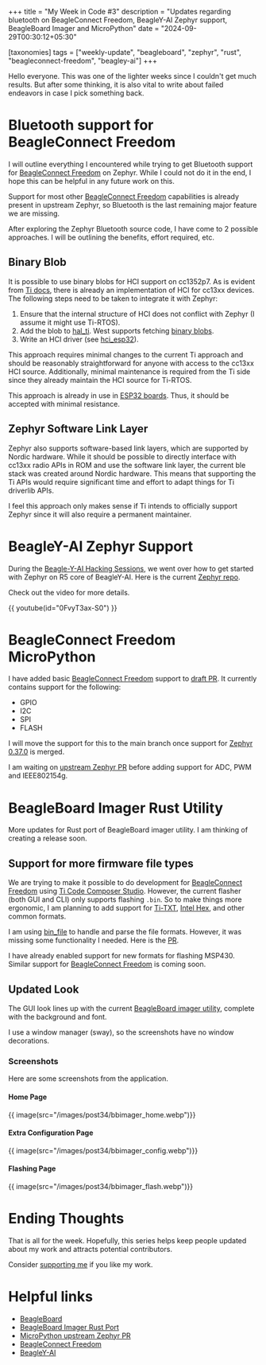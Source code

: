+++
title = "My Week in Code #3"
description = "Updates regarding bluetooth on BeagleConnect Freedom, BeagleY-AI Zephyr support, BeagleBoard Imager and MicroPython"
date = "2024-09-29T00:30:12+05:30"

[taxonomies]
tags = ["weekly-update", "beagleboard", "zephyr", "rust", "beagleconnect-freedom", "beagley-ai"]
+++


Hello everyone. This was one of the lighter weeks since I couldn't get much results. But after some thinking, it is also vital to write about failed endeavors in case I pick something back.

# Bluetooth support for BeagleConnect Freedom

I will outline everything I encountered while trying to get Bluetooth support for [BeagleConnect Freedom](https://www.beagleboard.org/boards/beagleconnect-freedom) on Zephyr. While I could not do it in the end, I hope this can be helpful in any future work on this.

Support for most other [BeagleConnect Freedom](https://www.beagleboard.org/boards/beagleconnect-freedom) capabilities is already present in upstream Zephyr, so Bluetooth is the last remaining major feature we are missing.

After exploring the Zephyr Bluetooth source code, I have come to 2 possible approaches. I will be outlining the benefits, effort required, etc.

## Binary Blob
It is possible to use binary blobs for HCI support on cc1352p7. As is evident from [Ti docs](https://dev.ti.com/tirex/explore/node?node=A__AEK1U73z6SVVx8nu76ziDg__com.ti.SIMPLELINK_CC13XX_CC26XX_SDK__BSEc4rl__LATEST&placeholder=true), there is already an implementation of HCI for cc13xx devices. The following steps need to be taken to integrate it with Zephyr:

1. Ensure that the internal structure of HCI does not conflict with Zephyr (I assume it might use Ti-RTOS).
2. Add the blob to [hal_ti](https://github.com/zephyrproject-rtos/hal_ti). West supports fetching [binary blobs](https://docs.zephyrproject.org/latest/contribute/bin_blobs.html).
3. Write an HCI driver (see [hci_esp32](https://github.com/zephyrproject-rtos/zephyr/blob/main/drivers/bluetooth/hci/hci_esp32.c)).


This approach requires minimal changes to the current Ti approach and should be reasonably straightforward for anyone with access to the cc13xx HCI source. Additionally, minimal maintenance is required from the Ti side since they already maintain the HCI source for Ti-RTOS.

This approach is already in use in [ESP32 boards](https://docs.zephyrproject.org/latest/boards/01space/esp32c3_042_oled/doc/index.html#prerequisites). Thus, it should be accepted with minimal resistance.

## Zephyr Software Link Layer

Zephyr also supports software-based link layers, which are supported by Nordic hardware. While it should be possible to directly interface with cc13xx radio APIs in ROM and use the software link layer, the current ble stack was created around Nordic hardware. This means that supporting the Ti APIs would require significant time and effort to adapt things for Ti driverlib APIs.

I feel this approach only makes sense if Ti intends to officially support Zephyr since it will also require a permanent maintainer.

# BeagleY-AI Zephyr Support

During the [Beagle-Y-AI Hacking Sessions](https://discord.gg/AGU2VXE3?event=1283128283000606751), we went over how to get started with Zephyr on R5 core of BeagleY-AI. Here is the current [Zephyr repo](https://openbeagle.org/beagley-ai/zephyr/zephyr).

Check out the video for more details.

{{ youtube(id="0FvyT3ax-S0") }}

# BeagleConnect Freedom MicroPython

I have added basic [BeagleConnect Freedom](https://www.beagleboard.org/boards/beagleconnect-freedom) support to [draft PR](https://github.com/micropython/micropython/pull/15891). It currently contains support for the following:
- GPIO
- I2C
- SPI
- FLASH

I will move the support for this to the main branch once support for [Zephyr 0.37.0](https://github.com/micropython/micropython/pull/9335) is merged.

I am waiting on [upstream Zephyr PR](https://github.com/zephyrproject-rtos/zephyr/pull/78667) before adding support for ADC, PWM and IEEE802154g.

# BeagleBoard Imager Rust Utility

More updates for Rust port of BeagleBoard imager utility. I am thinking of creating a release soon.

## Support for more firmware file types

We are trying to make it possible to do development for [BeagleConnect Freedom](https://www.beagleboard.org/boards/beagleconnect-freedom) using [Ti Code Composer Studio](https://www.ti.com/tool/CCSTUDIO). However, the current flasher (both GUI and CLI) only supports flashing `.bin`. So to make things more ergonomic, I am planning to add support for [Ti-TXT](https://downloads.ti.com/docs/esd/SPRUI03/ti-txt-hex-format-ti-txt-option-stdz0795656.html), [Intel Hex](https://www.intel.com/content/www/us/en/programmable/quartushelp/17.0/reference/glossary/def_hexfile.htm), and other common formats.

I am using [bin_file](https://crates.io/crates/bin_file) to handle and parse the file formats. However, it was missing some functionality I needed. Here is the [PR](https://gitlab.com/robert.ernst.paf/bin_file/-/merge_requests/2).

I have already enabled support for new formats for flashing MSP430. Similar support for [BeagleConnect Freedom](https://www.beagleboard.org/boards/beagleconnect-freedom) is coming soon.

## Updated Look

The GUI look lines up with the current [BeagleBoard imager utility](https://www.beagleboard.org/bb-imager), complete with the background and font.

I use a window manager (sway), so the screenshots have no window decorations.

### Screenshots

Here are some screenshots from the application.

#### Home Page
{{ image(src="/images/post34/bbimager_home.webp")}}

#### Extra Configuration Page
{{ image(src="/images/post34/bbimager_config.webp")}}

#### Flashing Page
{{ image(src="/images/post34/bbimager_flash.webp")}}

# Ending Thoughts

That is all for the week. Hopefully, this series helps keep people updated about my work and attracts potential contributors.

Consider [supporting me](@/pages/about.md) if you like my work.

# Helpful links
- [BeagleBoard](https://www.beagleboard.org/)
- [BeagleBoard Imager Rust Port](https://openbeagle.org/ayush1325/bb-imager-rs)
- [MicroPython upstream Zephyr PR](https://github.com/micropython/micropython/pull/15891)
- [BeagleConnect Freedom](https://www.beagleboard.org/boards/beagleconnect-freedom)
- [BeagleY-AI](https://www.beagleboard.org/boards/beagley-ai)
